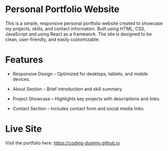 # Personal Portfolio Website

This is a simple, responsive personal portfolio website created to showcase my projects, skills, and contact information. Built using HTML, CSS, JavaScript and using React as a framework. The site is designed to be clean, user-friendly, and easily customizable.

# Features

- Responsive Design – Optimized for desktops, tablets, and mobile devices.

- About Section – Brief introduction and skill summary.

- Project Showcase – Highlights key projects with descriptions and links.

- Contact Section – Includes contact form and social media links.

# Live Site

Visit the portfolio here: https://coding-dummy.github.io
